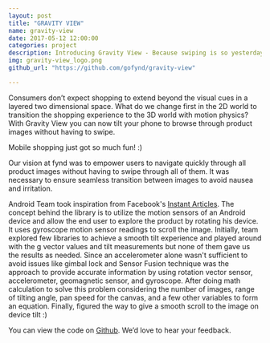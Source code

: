 ```yaml
---
layout: post
title: "GRAVITY VIEW"
name: gravity-view
date: 2017-05-12 12:00:00
categories: project
description: Introducing Gravity View - Because swiping is so yesterday!
img: gravity-view_logo.png
github_url: "https://github.com/gofynd/gravity-view"

---
```

<p>
Consumers don’t expect shopping to extend beyond the visual cues in a layered two dimensional space. What do we change first in the 2D world to transition the shopping experience to the 3D world with motion physics? With Gravity View you can now tilt your phone to browse through product images without having to swipe.
</p>

<p>
Mobile shopping just got so much fun! :)
</p>

<p>
Our vision at fynd was to empower users to navigate quickly through all product images without having to swipe through all of them. It was necessary to ensure seamless transition between images to avoid nausea and irritation.
</p>
<p>
Android Team took inspiration from Facebook's <a href="https://instantarticles.fb.com/">Instant Articles</a>. The concept behind the library is to utilize the motion sensors of an Android device and allow the end user to explore the product by rotating his device. It uses gyroscope motion sensor readings to scroll the image. Initially, team explored few libraries to achieve a smooth tilt experience and played around with the g vector values and tilt measurements but none of them gave us the results as needed. Since an accelerometer alone wasn't sufficient to avoid issues like gimbal lock and Sensor Fusion technique was the approach to provide accurate information by using rotation vector sensor, accelerometer, geomagnetic sensor, and gyroscope. After doing math calculation to solve this problem considering the number of images, range of tilting angle, pan speed for the canvas, and a few other variables to form an equation. Finally, figured the way to give a smooth scroll to the image on device tilt :)
</p>


<p>
You can view the code on <a href="https://github.com/gofynd/gravity-view">Github</a>. We’d love to hear your feedback.
</p>
